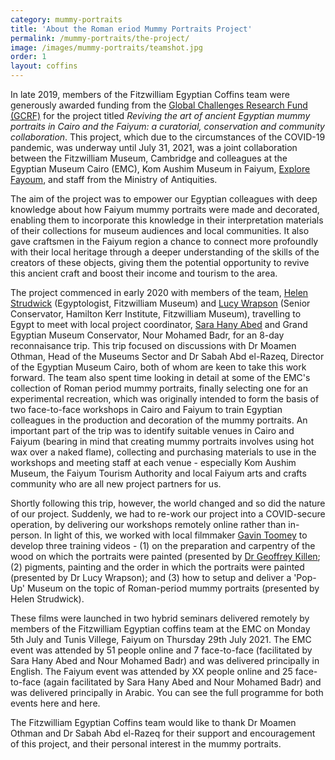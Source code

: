 ```yaml
---
category: mummy-portraits
title: 'About the Roman eriod Mummy Portraits Project'
permalink: /mummy-portraits/the-project/
image: /images/mummy-portraits/teamshot.jpg
order: 1
layout: coffins
---
```


In late 2019, members of the Fitzwilliam Egyptian Coffins team were generously awarded funding from the [Global Challenges Research Fund (GCRF)](https://esrc.ukri.org/research/international-research/global-challenges-research-fund-gcrf/) for the project titled *Reviving the art of ancient Egyptian mummy portraits in Cairo and the Faiyum: a curatorial, conservation and community collaboration*. This project, which due to the circumstances of the COVID-19 pandemic, was underway until July 31, 2021, was a joint collaboration between the Fitzwilliam Museum, Cambridge and colleagues at the Egyptian Museum Cairo (EMC), Kom Aushim Museum in Faiyum, [Explore Fayoum](https://fayoumegypt.com/), and staff from the Ministry of Antiquities.

The aim of the project was to empower our Egyptian colleagues with deep knowledge about how Faiyum mummy portraits were made and decorated, enabling them to incorporate this knowledge in their interpretation materials of their collections for museum audiences and local communities. It also gave craftsmen in the Faiyum region a chance to connect more profoundly with their local heritage through a deeper understanding of the skills of the creators of these objects, giving them the potential opportunity to revive this ancient craft and boost their income and tourism to the area.

The project commenced in early 2020 with members of the team, [Helen Strudwick](https://egyptiancoffins.org/team/helen-strudwick/) (Egyptologist, Fitzwilliam Museum) and [Lucy Wrapson](https://egyptiancoffins.org/team/lucy-wrapson/) (Senior Conservator, Hamilton Kerr Institute, Fitzwilliam Museum), travelling to Egypt to meet with local project coordinator, [Sara Hany Abed](https://egyptiancoffins.org/team/sara-hany-abed/) and Grand Egyptian Museum Conservator, Nour Mohamed Badr, for an 8-day reconnaisance trip. This trip focused on discussions with Dr Moamen Othman, Head of the Museums Sector and Dr Sabah Abd el-Razeq, Director of the Egyptian Museum Cairo, both of whom are keen to take this work forward. The team also spent time looking in detail at some of the EMC's collection of Roman period mummy portraits, finally selecting one for an experimental recreation, which was originally intended to form the basis of two face-to-face workshops in Cairo and Faiyum to train Egyptian colleagues in the production and decoration of the mummy portraits. An important part of the trip was to identify suitable venues in Cairo and Faiyum (bearing in mind that creating mummy portraits involves using hot wax over a naked flame), collecting and purchasing materials to use in the workshops and meeting staff at each venue - especially Kom Aushim Museum, the Faiyum Tourism Authority and local Faiyum arts and crafts community who are all new project partners for us. 

Shortly following this trip, however, the world changed and so did the nature of our project. Suddenly, we had to re-work our project into a COVID-secure operation, by delivering our workshops remotely online rather than in-person. In light of this, we worked with local filmmaker [Gavin Toomey](https://www.gavintoomey.com/) to develop three training videos - (1) on the preparation and carpentry of the wood on which the portraits were painted (presented by [Dr Geoffrey Killen](https://egyptiancoffins.org/team/geoff-killen/); (2) pigments, painting and the order in which the portraits were painted (presented by Dr Lucy Wrapson); and (3) how to setup and deliver a 'Pop-Up' Museum on the topic of Roman-period mummy portraits (presented by Helen Strudwick).

These films were launched in two hybrid seminars delivered remotely by members of the Fitzwilliam Egyptian coffins team at the EMC on Monday 5th July and Tunis Villege, Faiyum on Thursday 29th July 2021. The EMC event was attended by 51 people online and 7 face-to-face (facilitated by Sara Hany Abed and Nour Mohamed Badr) and was delivered principally in English. The Faiyum event was attended by XX people online and 25 face-to-face (again facilitated by Sara Hany Abed and Nour Mohamed Badr) and was delivered principally in Arabic. You can see the full programme for both events here and here.

The Fitzwilliam Egyptian Coffins team would like to thank Dr Moamen Othman and Dr Sabah Abd el-Razeq for their support and encouragement of this project, and their personal interest in the mummy portraits.


